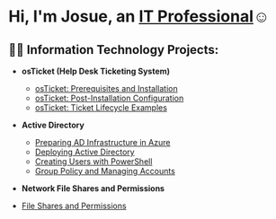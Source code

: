 <h1>Hi, I'm Josue, an <a href="https://linkedin.com/in/Josh">IT Professional</a>☺</h1>

<h2>👨‍💻 Information Technology Projects:</h2>

- <b>osTicket (Help Desk Ticketing System)</b>
  - [osTicket: Prerequisites and Installation](https://github.com/h-josue1928/osticket-prereqs)
  - [osTicket: Post-Installation Configuration](https://github.com/h-josue1928/post-install-config)
  - [osTicket: Ticket Lifecycle Examples](https://github.com/h-josue1928/Ticket-Lifecycle-Examples)

- <b>Active Directory</b>
  - [Preparing AD Infrastructure in Azure](https://github.com/h-josue1928/AD-networkfileshares-permissions)
  - [Deploying Active Directory](https://github.com/h-josue1928/AD-creating-users)
  - [Creating Users with PowerShell](https://github.com/h-josue1928/AD-networkfileshares-permissions)
  - [Group Policy and Managing Accounts](https://github.com/h-josue1928/AD-networkfileshares-permissions)

- <b>Network File Shares and Permissions</b>
- [File Shares and Permissions](https://github.com/h-josue1928/AD-networkfileshares-permissions)

    

   
 





   






[linkedin]: https://linkedin.com/in/
